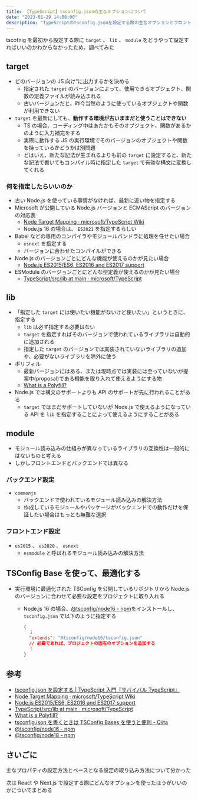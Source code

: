 ```yaml
---
title: 【TypeScript】tsconfig.jsonの主なオプションについて
date: "2023-01-29 14:08:00"
description: "TypeScriptのtsconfig.jsonを設定する際の主なオプションとフロントエンド・バックエンドでの設定についてまとめる"
---
```


tscofnig を最初から設定する際に `target` 、 `lib` 、 `module` をどうやって設定すればいいのかわからなかったため、調べてみた

## target

- どのバージョンの JS 向け“に出力するかを決める
  - 指定された `target` のバージョンによって、使用できるオブジェクト、関数の定義ファイルが読み込まれる
  - 古いバージョンだと、昨今当然のように使っているオブジェクトや関数が利用できない
- `target` を最新にしても、**動作する環境が古いままだと使うことはできない**
  - TS の場合、コーディング中はあたかもそのオブジェクト、関数があるかのように入力補完をする
  - 実際に動作する JS の実行環境でそのバージョンのオブジェクトや関数を持っているかどうかは別問題
  - とはいえ、新たな記法が生まれるよりも前の `target` に設定すると、新たな記法で書いてもコンパイル時に指定した `target` で有効な構文に変換してくれる

### 何を指定したらいいのか

- 古い Node.js を使っている事情がなければ、最新に近い物を指定する
- Microsoft が公開している Node.js バージョンと ECMAScript のバージョンの対応表
  - [Node Target Mapping · microsoft/TypeScript Wiki](https://github.com/microsoft/TypeScript/wiki/Node-Target-Mapping)
  - Node.js 16 の場合は、 `ES2021` を指定するらしい
- Babel などの専用のコンパイラやモジュールバンドラに処理を任せたい場合
  - `esnext` を指定する
  - バージョンに合わせたコンパイルができる
- Node.js のバージョンごとにどんな機能が使えるのかが見たい場合
  - [Node.js ES2015/ES6, ES2016 and ES2017 support](https://node.green/)
- ESModule のバージョンごとにどんな型定義が使えるのかが見たい場合
  - [TypeScript/src/lib at main · microsoft/TypeScript](https://github.com/Microsoft/TypeScript/tree/main/src/lib)

## lib

- 「指定した `target` には使いたい機能がないけど使いたい」というときに、指定する
  - `lib` は必ず指定する必要はない
  - `target` を指定すればそのバージョンで使われているライブラリは自動的に追加される
  - 指定した `target` のバージョンでは実装されていないライブラリの追加や、必要がないライブラリを除外に使う
- ポリフィル
  - 最新バージョンにはある、または現時点では実装には至っていないが提案中(proposal)である機能を取り入れて使えるようにする物
  - [What is a Polyfill?](https://remysharp.com/2010/10/08/what-is-a-polyfill)
- Node.js では構文のサポートよりも API のサポートが先に行われることがある
  - `target` ではまだサポートしていないが Node.js で使えるようになっている API を `lib` を指定することによって使えるようにすることがある

## module

- モジュール読み込みの仕組みが異なっているライブラリの互換性は一般的にはないものと考える
- しかしフロントエンドとバックエンドでは異なる

### バックエンド設定

- `commonjs`
  - バックエンドで使われているモジュール読み込みの解決方法
  - 作成しているモジュールやパッケージがバックエンドでの動作だけを保証したい場合はもっとも無難な選択

### フロントエンド設定

- `es2015` 、 `es2020` 、 `esnext`
  - `esmodule` と呼ばれるモジュール読み込みの解決方法

## TSConfig Base を使って、最適化する

- 実行環境に最適化された TSConfig を公開しているリポジトリから Node.js のバージョンに合わせて必要な設定をプロジェクトに取り入れる

  - Node.js 16 の場合、[@tsconfig/node16 - npm](https://www.npmjs.com/package/@tsconfig/node16)をインストールし、 `tsconfig.json` で以下のように指定する

    ```json
    {
      ︙
      "extends": "@tsconfig/node16/tsconfig.json"
      // 必要であれば、プロジェクトの固有のオプションを追加する
      ︙
    }
    ```

## 参考

- [tsconfig.json を設定する | TypeScript 入門『サバイバル TypeScript』](https://typescriptbook.jp/reference/tsconfig/tsconfig.json-settings)
- [Node Target Mapping · microsoft/TypeScript Wiki](https://github.com/microsoft/TypeScript/wiki/Node-Target-Mapping)
- [Node.js ES2015/ES6, ES2016 and ES2017 support](https://node.green/)
- [TypeScript/src/lib at main · microsoft/TypeScript](https://github.com/Microsoft/TypeScript/tree/main/src/lib)
- [What is a Polyfill?](https://remysharp.com/2010/10/08/what-is-a-polyfill)
- [tsconfig.json を書くときは TSConfig Bases を使うと便利 - Qiita](https://qiita.com/munieru_jp/items/a67ac782bbf099d90128)
- [@tsconfig/node16 - npm](https://www.npmjs.com/package/@tsconfig/node16)
- [@tsconfig/node18 - npm](https://www.npmjs.com/package/@tsconfig/node18)

## さいごに

主なプロパティの設定方法とベースとなる設定の取り込み方法について分かった

次は React や Next.js で設定する際にどんなオプションを使ったほうがいいのかについてまとめる
